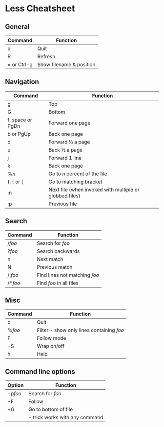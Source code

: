 # Less Cheatsheet

## General

|**Command**|**Function**|
|-|-|
|q|Quit|
|R|Refresh|
|= or Ctrl-g|Show filename & position|

## Navigation

|**Command**|**Function**|
|-|-|
|g|Top|
|G|Bottom|
|f, space or PgDn|Forward one page|
|b or PgUp|Back one page|
|d|Forward ½ a page|
|u|Back ½ a page|
|j|Forward 1 line|
|k|Back one page|
|%*n*|Go to *n* percent of the file|
|(, { or [|Go to matching bracket|
|:n|Next file (when invoked with multiple or globbed files)|
|:p|Previous file|

## Search

|**Command**|**Function**|
|-|-|
|/*foo*|Search for *foo*|
|?*foo*|Search backwards|
|n|Next match|
|N|Previous match|
|/!*foo*|Find lines not matching *foo*|
|/\**foo*|Find *foo* in all files|

## Misc

|**Command**|**Function**|
|-|-|
|q|Quit|
|%*foo*|Filter - show only lines containing *foo*|
|F|Follow mode|
|-S|Wrap on/off|
|h|Help|

## Command line options

|**Option**|**Function**|
|-|-|
|-p*foo*|Search for *foo*|
|+F|Follow|
|+G|Go to bottom of file|
||+ trick works with any command|
